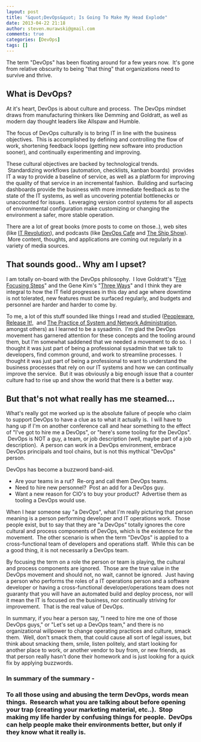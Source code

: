 ```yaml
---
layout: post
title: "&quot;DevOps&quot; Is Going To Make My Head Explode"
date: 2013-04-22 21:18
author: steven.murawski@gmail.com
comments: true
categories: [DevOps]
tags: []
---
```



The term "DevOps" has been floating around for a few years now. &nbsp;It's gone from relative obscurity to being "that thing" that organizations need to survive and thrive.&nbsp;


## What is DevOps?



At it's heart, DevOps is about culture and process. &nbsp;The DevOps mindset draws from manufacturing thinkers like Demming and Goldratt, as well as modern day thought leaders like Allspaw and Humble.


The focus of DevOps culturally is to bring IT in line with the business objectives. &nbsp;This is accomplished by defining and controlling the flow of work, shortening feedback loops (getting new software into production sooner), and continually experimenting and improving.


These cultural objectives are backed by technological trends. &nbsp;Standardizing workflows (automation, checklists, kanban boards) &nbsp;provides IT a way to provide a baseline of service, as well as a platform for improving the quality of that service in an incremental fashion. &nbsp;Building and surfacing dashboards provide the business with more immediate feedback as to the state of the IT systems, as well as uncovering potential bottlenecks or unaccounted for issues. &nbsp;Leveraging version control systems for all aspects of environmental configuration make customizing or changing the environment a safer, more stable operation.


There are a lot of great books (more posts to come on those..), web sites (like <a href="http://itrevolution.com/" target="_blank">IT Revolution</a>), and podcasts (like <a href="http://devopscafe.org/" target="_blank">DevOps Cafe</a> and <a href="http://theshipshow.com/" target="_blank">The Ship Show</a>). &nbsp;More content, thoughts, and applications are coming out regularly in a variety of media sources.


## That sounds good.. Why am I upset?



I am totally on-board with the DevOps philosophy. &nbsp;I love Goldratt's "<a href="http://en.wikipedia.org/wiki/Theory_of_constraints#The_five_focusing_steps" target="_blank">Five Focusing Steps</a>" and the Gene Kim's "<a href="http://itrevolution.com/the-three-ways-principles-underpinning-devops/" target="_blank">Three Ways</a>" and I think they are integral to how the IT field progresses in this day and age where downtime is not tolerated, new features must be surfaced regularly, and budgets and personnel are harder and harder to come by.


To me, a lot of this stuff sounded like things I read and studied (<a href="http://www.goodreads.com/book/show/67825.Peopleware" target="_blank">Peopleware</a>, <a href="http://www.goodreads.com/book/show/1069827.Release_It_" target="_blank">Release It!,</a>&nbsp; and <a href="http://www.goodreads.com/book/show/564630.The_Practice_of_System_and_Network_Administration?ac=1" target="_blank">The Practice of System and Network Administration</a>, &nbsp; amongst others) as I learned to be a sysadmin. &nbsp;I'm glad the DevOps movement has garnered attention for these concepts and the tooling around them, but I'm somewhat saddened that we needed a movement to do so. &nbsp;I thought it was just part of being a professional sysadmin that we talk to developers, find common ground, and work to streamline processes. &nbsp;I thought it was just part of being a professional to want to understand the business processes that rely on our IT systems and how we can continually improve the service. &nbsp;But it was obviously a big enough issue that a counter culture had to rise up and show the world that there is a better way.


## But that's not what really has me steamed...



What's really got me worked up is the absolute failure of people who claim to support DevOps to have a clue as to what it actually is. &nbsp;I will have to hang up if I'm on another conference call and hear something to the effect of "I've got to hire me a DevOps", or "here's some tooling for the DevOps". &nbsp;DevOps is NOT a guy, a team, or job description (well, maybe part of a job description). &nbsp;A person can work in a DevOps environment, embrace DevOps principals and tool chains, but is not this mythical "DevOps" person.





 DevOps has become a buzzword&nbsp;band-aid. &nbsp;


*   Are your teams in a rut? &nbsp;Re-org and call them DevOps teams.
*   Need to hire new personnel? &nbsp;Post an add for a DevOps guy.
*   Want a new reason for CIO's to buy your product? &nbsp;Advertise them as tooling a DevOps would use.

When I hear someone say "a DevOps", what I'm really picturing that person meaning is a person performing developer and IT operations work. &nbsp;Those people exist, but to say that they are "a DevOps" totally ignores the core cultural and process&nbsp;components of DevOps, which is the existence for the movement. &nbsp;The other scenario is when the term "DevOps" is applied to a cross-functional team of developers and operations staff. &nbsp;While this can be a good thing, it is not necessarily a DevOps team. &nbsp;


By focusing the term on a role the person or team is playing, the cultural and process components are ignored. &nbsp;Those are the true value in the DevOps movement and should not, no wait, cannot be ignored. &nbsp;Just having a person who performs the roles of a IT operations person and a software developer or having a cross-functional developer/operations team does not guaranty that you will have an automated build and deploy process, nor will it mean the IT is focused on the business, nor continually striving for improvement. &nbsp;That is the real value of DevOps.&nbsp;


In summary, if you hear a person say, "I need to hire me one of those DevOps guys," or "Let's set up a DevOps team," and there is no organizational willpower to change operating practices and culture, smack them. &nbsp;Well, don't smack them, that could cause all sort of legal issues, but think about smacking them, smile, listen politely, and start looking for another place to work, or another vendor to buy from, or new friends, as that person really hasn't done their homework and is just looking for a quick fix by applying buzzwords.








### In summary of the summary -



### To all those using and abusing the term DevOps, words mean things. &nbsp;Research what you are talking about before opening your trap (creating your marketing material, etc..). &nbsp;Stop making my life harder by confusing things for people. &nbsp;DevOps can help people make their environments better, but only if they know what it really is.



